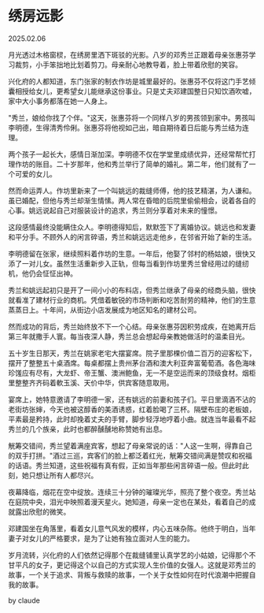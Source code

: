 # 绣房远影
2025.02.06

月光透过木格窗棂，在绣房里洒下斑驳的光影。八岁的邓秀兰正跟着母亲张惠芬学习裁剪，小手笨拙地比划着剪刀。母亲耐心地教导着，脸上带着欣慰的笑容。

兴化府的人都知道，东门张家的制衣作坊是城里最好的。张惠芬不仅将这门手艺倾囊相授给女儿，更希望女儿能继承这份事业。只是丈夫邓建国整日只知饮酒吹嘘，家中大小事务都落在她一人身上。

"秀兰，娘给你找了个伴。"这天，张惠芬将一个同样八岁的男孩领到家中。男孩叫李明德，生得清秀伶俐。张惠芬将他视如己出，暗自期待着日后能与秀兰结为连理。

两个孩子一起长大，感情日渐加深。李明德不仅在学堂里成绩优异，还经常帮忙打理作坊的账目。二十岁那年，他和秀兰举行了简单的婚礼。第二年，他们就有了一个可爱的女儿。

然而命运弄人。作坊里新来了一个叫姚远的裁缝师傅，他的技艺精湛，为人谦和。虽已婚配，但他与秀兰却渐生情愫。两人常在昏暗的后院里偷偷相会，说着各自的心事。姚远说起自己对服装设计的追求，秀兰则分享着对未来的憧憬。

这段感情最终没能瞒住众人。李明德得知后，默默签下了离婚协议。姚远也和发妻和平分手。不顾外人的闲言碎语，秀兰和姚远远走他乡，在邻省开始了新的生活。

李明德留在张家，继续照料着作坊的生意。一年后，他娶了邻村的杨姑娘，很快又添了一对儿女。虽然生活重新步入正轨，但每当看到作坊里秀兰曾经用过的缝纫机，他仍会怔怔出神。

秀兰和姚远起初只是开了一间小小的布料店，但秀兰继承了母亲的经商头脑，很快就看准了建材行业的商机。凭借着敏锐的市场判断和吃苦耐劳的精神，他们的生意蒸蒸日上。十年间，从街边小店发展成为地区知名的建材公司。

然而成功的背后，秀兰始终放不下一个心结。母亲张惠芬因积劳成疾，在她离开后第三年就撒手人寰。每当夜深人静，秀兰总会想起母亲教她做活时的温柔目光。

五十岁生日那天，秀兰在姚家老宅大摆宴席。院子里那棵价值二百万的迎客松下，摆开了整整五十桌酒席。每桌都摆上贵州茅台酒和澳大利亚奔富葡萄酒。各色海味珍馐应有尽有，大龙虾、帝王蟹、澳洲鲍鱼，无一不是空运而来的顶级食材。烟柜里整整齐齐码着軟玉溪、天价中华，供宾客随意取用。

宴席上，她特意邀请了李明德一家，还有姚远的前妻和孩子们。平日里滴酒不沾的老街坊张婶，今天也被这醇香的美酒诱惑，红着脸喝了三杯。隔壁布庄的老板娘，平素最是矜持，此时却挽着丈夫的手臂，脚步轻浮地哼着小曲。就连当年最看不起秀兰的几个族亲，此时也都醉醺醺地称赞她有出息。

觥筹交错间，秀兰望着满座宾客，想起了母亲常说的话："人这一生啊，得靠自己的双手打拼。"酒过三巡，宾客们的脸上都泛着红光，觥筹交错间满是赞叹和祝福的话语。秀兰知道，这些祝福有真有假，正如当年那些闲言碎语一般。但此时此刻，她只想让所有人都尽兴。

夜幕降临，烟花在空中绽放。连续三十分钟的璀璨光华，照亮了整个夜空。秀兰站在庭院中央，泪光中映照着漫天星火。她知道，母亲一定也在某处，看着自己的成就露出欣慰的微笑。

邓建国坐在角落里，看着女儿意气风发的模样，内心五味杂陈。他终于明白，当年妻子对女儿的严格要求，是为了让她有独立面对人生的能力。

岁月流转，兴化府的人们依然记得那个在裁缝铺里认真学艺的小姑娘，记得那个不甘平凡的女子，更记得这个以自己的方式实现人生价值的女强人。这就是邓秀兰的故事，一个关于追求、背叛与救赎的故事，一个关于女性如何在时代浪潮中把握自我的故事。

by claude
